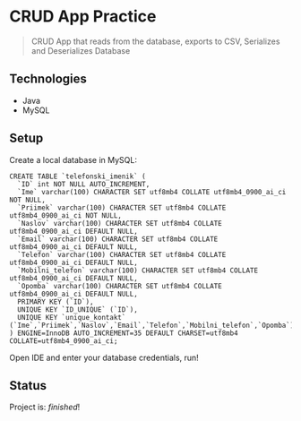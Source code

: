 # CRUD App Practice
> CRUD App that reads from the database, exports to CSV, Serializes and Deserializes Database

## Technologies
* Java
* MySQL

## Setup
Create a local database in MySQL:
```
CREATE TABLE `telefonski_imenik` (
  `ID` int NOT NULL AUTO_INCREMENT,
  `Ime` varchar(100) CHARACTER SET utf8mb4 COLLATE utf8mb4_0900_ai_ci NOT NULL,
  `Priimek` varchar(100) CHARACTER SET utf8mb4 COLLATE utf8mb4_0900_ai_ci NOT NULL,
  `Naslov` varchar(100) CHARACTER SET utf8mb4 COLLATE utf8mb4_0900_ai_ci DEFAULT NULL,
  `Email` varchar(100) CHARACTER SET utf8mb4 COLLATE utf8mb4_0900_ai_ci DEFAULT NULL,
  `Telefon` varchar(100) CHARACTER SET utf8mb4 COLLATE utf8mb4_0900_ai_ci DEFAULT NULL,
  `Mobilni_telefon` varchar(100) CHARACTER SET utf8mb4 COLLATE utf8mb4_0900_ai_ci DEFAULT NULL,
  `Opomba` varchar(100) CHARACTER SET utf8mb4 COLLATE utf8mb4_0900_ai_ci DEFAULT NULL,
  PRIMARY KEY (`ID`),
  UNIQUE KEY `ID_UNIQUE` (`ID`),
  UNIQUE KEY `unique_kontakt` (`Ime`,`Priimek`,`Naslov`,`Email`,`Telefon`,`Mobilni_telefon`,`Opomba`)
) ENGINE=InnoDB AUTO_INCREMENT=35 DEFAULT CHARSET=utf8mb4 COLLATE=utf8mb4_0900_ai_ci;
```
Open IDE and enter your database credentials, run!

## Status
Project is: _finished_!

